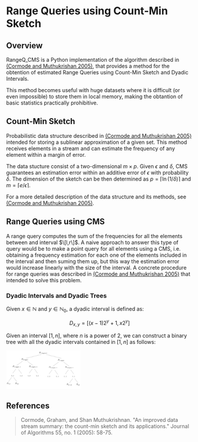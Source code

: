 # Range Queries using Count-Min Sketch

## Overview

RangeQ_CMS is a Python implementation of the algorithm described in [(Cormode and Muthukrishan 2005)](https://github.com/AMendezCarmona/RangeQ_CMS#references), that provides a method for the obtention of estimated Range Queries using Count-Min Sketch and Dyadic Intervals.

This method becomes useful with huge datasets where it is difficult (or even impossible) to store them in local memory, making the obtantion of basic statistics practically prohibitive.


## Count-Min Sketch

Probabilistic data structure described in [(Cormode and Muthukrishan 2005)](https://github.com/AMendezCarmona/RangeQ_CMS#references) intended for storing a sublinear approximation of a given set. This method receives elements in a stream and can estimate the frequency of any element within a margin of error.

The data stucture consist of a two-dimensional $m \times p$. Given $\epsilon$ and $\delta$, CMS guarantees an estimation error within an additive error of $\epsilon$ with probability $\delta$. The dimension of the sketch can be then determined as $p = \lceil \ln(1/\delta) \rceil$ and $m = \lceil e/\epsilon \rceil$.

For a more detailed description of the data structure and its methods, see [(Cormode and Muthukrishan 2005)](https://github.com/AMendezCarmona/RangeQ_CMS#references).

## Range Queries using CMS

A range query computes the sum of the frequencies for all the elements between and interval $\[l,r\]$. A naive approach to answer this type of query would be to make a point query for all elements using a CMS, i.e. obtaining a frequency estimation for each one of the elements included in the interval and then suming them up, but this way the estimation error would increase linearly with the size of the interval. A concrete procedure for range queries was described in [(Cormode and Muthukrishan 2005)](https://github.com/AMendezCarmona/RangeQ_CMS#references) that intended to solve this problem.

### Dyadic Intervals and Dyadic Trees

Given $x \in \mathbb{N}$ and $y \in \mathbb{N}_0$, a dyadic interval is defined as:

$$ D_{x,y} = [(x-1)2^y+1, \, x2^y] $$

Given an interval $[1,n]$, where $n$ is a power of 2, we can construct a binary tree with all the dyadic intervals contained in $[1,n]$ as follows:

<img src="Images/dyadic_tree.png" width="200"/>

## References

<blockquote> Cormode, Graham, and Shan Muthukrishnan. "An improved data stream summary: the count-min sketch and its applications." Journal of Algorithms 55, no. 1 (2005): 58-75. </blockquote>
